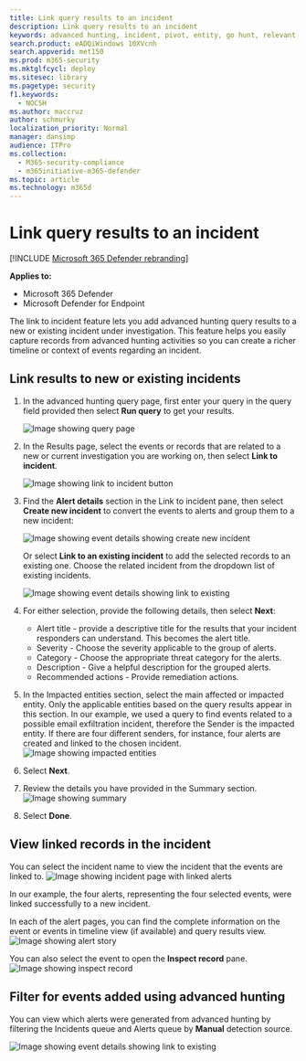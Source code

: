 ```yaml
---
title: Link query results to an incident
description: Link query results to an incident
keywords: advanced hunting, incident, pivot, entity, go hunt, relevant events, threat hunting, cyber threat hunting, search, query, telemetry, Microsoft 365, Microsoft 365 Defender
search.product: eADQiWindows 10XVcnh
search.appverid: met150
ms.prod: m365-security
ms.mktglfcycl: deploy
ms.sitesec: library
ms.pagetype: security
f1.keywords: 
  - NOCSH
ms.author: maccruz
author: schmurky
localization_priority: Normal
manager: dansimp
audience: ITPro
ms.collection: 
  - M365-security-compliance
  - m365initiative-m365-defender
ms.topic: article
ms.technology: m365d
---
```


# Link query results to an incident

[!INCLUDE [Microsoft 365 Defender rebranding](../includes/microsoft-defender.md)]


**Applies to:**
- Microsoft 365 Defender
- Microsoft Defender for Endpoint

The link to incident feature lets you add advanced hunting query results to a new or existing incident under investigation. This feature helps you easily capture records from advanced hunting activities so you can create a richer timeline or context of events regarding an incident. 

## Link results to new or existing incidents

1. In the advanced hunting query page, first enter your query in the query field provided then select **Run query** to get your results.

    ![Image showing query page](../../media/link-to-incident-1.png)
2. In the Results page, select the events or records that are related to a new or current investigation you are working on, then select **Link to incident**.

    ![Image showing link to incident button](../../media/link-to-incident-1b.png)
3. Find the **Alert details** section in the Link to incident pane, then select **Create new incident** to convert the events to alerts and group them to a new incident:

 
    ![Image showing event details showing create new incident](../../media/link-to-incident-3-create-new.png)	
    
    Or select **Link to an existing incident** to add the selected records to an existing one. Choose the related incident from the dropdown list of existing incidents. 

    ![Image showing event details showing link to existing](../../media/link-to-incident-3-link-to-existing.png)
4. For either selection, provide the following details, then select **Next**:
      - Alert title - provide a descriptive title for the results that your incident responders can understand. This becomes the alert title.
      - Severity - Choose the severity applicable to the group of alerts.
      - Category - Choose the appropriate threat category for the alerts.
      - Description - Give a helpful description for the grouped alerts.
      - Recommended actions - Provide remediation actions.

5. In the Impacted entities section, select the main affected or impacted entity. Only the applicable entities based on the query results appear in this section. In our example, we used a query to find events related to a possible email exfiltration incident, therefore the Sender is the impacted entity. If there are four different senders, for instance, four alerts are created and linked to the chosen incident. 
     ![Image showing impacted entities](../../media/link-to-incident-4-impacted-entities.png)   
6. Select **Next**.
7. Review the details you have provided in the Summary section.
     ![Image showing summary](../../media/link-to-incident-5-summary.png) 
8. Select **Done**.

## View linked records in the incident

You can select the incident name to view the incident that the events are linked to.
     ![Image showing incident page with linked alerts](../../media/link-to-incident-6-incident-page.png) 

In our example, the four alerts, representing the four selected events, were linked successfully to a new incident. 

In each of the alert pages, you can find the complete information on the event or events in timeline view (if available) and query results view.
     ![Image showing alert story](../../media/link-to-incident-7-alert-story.png) 

You can also select the event to open the **Inspect record** pane.
![Image showing inspect record](../../media/link-to-incident-7-inspect-record.png) 

## Filter for events added using advanced hunting
You can view which alerts were generated from advanced hunting by filtering the Incidents queue and Alerts queue by **Manual** detection source.

![Image showing event details showing link to existing](../../media/link-to-incident-8-filter.png) 
